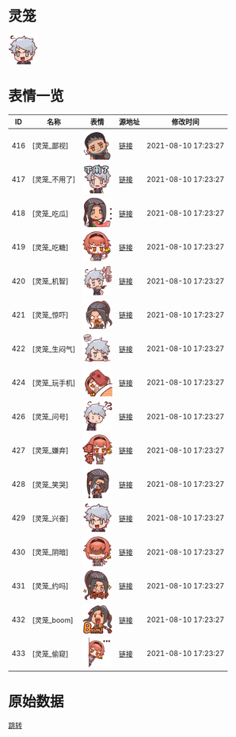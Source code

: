 # 灵笼

<img src="./cover.png" height="60" alt="cover" />

# 表情一览

|ID|名称|表情|源地址|修改时间|
|----|----|----|----|----|
|416|[灵笼_鄙视]|<img src="./pic/000416_%5B灵笼_鄙视%5D.png" height="60" alt="鄙视"/>|[链接](http://i0.hdslb.com/bfs/emote/20eda4b6b0074c6fb568e11698eb8dfc57011ac1.png)|2021-08-10 17:23:27|
|417|[灵笼_不用了]|<img src="./pic/000417_%5B灵笼_不用了%5D.png" height="60" alt="不用了"/>|[链接](http://i0.hdslb.com/bfs/emote/a7a027228e024d13f743ee42d9be107d53464134.png)|2021-08-10 17:23:27|
|418|[灵笼_吃瓜]|<img src="./pic/000418_%5B灵笼_吃瓜%5D.png" height="60" alt="吃瓜"/>|[链接](http://i0.hdslb.com/bfs/emote/2e0cab7ca9bedcb00830b483725fcc9c314faaf8.png)|2021-08-10 17:23:27|
|419|[灵笼_吃糖]|<img src="./pic/000419_%5B灵笼_吃糖%5D.png" height="60" alt="吃糖"/>|[链接](http://i0.hdslb.com/bfs/emote/c65e3e8dd67a7a7ce438649d5d1544e4eba0c3a6.png)|2021-08-10 17:23:27|
|420|[灵笼_机智]|<img src="./pic/000420_%5B灵笼_机智%5D.png" height="60" alt="机智"/>|[链接](http://i0.hdslb.com/bfs/emote/4e0e67f242b29c39bd9f8bbc03ab31e1ce232d37.png)|2021-08-10 17:23:27|
|421|[灵笼_惊吓]|<img src="./pic/000421_%5B灵笼_惊吓%5D.png" height="60" alt="惊吓"/>|[链接](http://i0.hdslb.com/bfs/emote/7b7fd1cdaccb0a69c2cdfe2a5fe8b97524ebf1d8.png)|2021-08-10 17:23:27|
|422|[灵笼_生闷气]|<img src="./pic/000422_%5B灵笼_生闷气%5D.png" height="60" alt="生闷气"/>|[链接](http://i0.hdslb.com/bfs/emote/9fe2340ff00fa447cac6ffd64650fc0842a2a4de.png)|2021-08-10 17:23:27|
|424|[灵笼_玩手机]|<img src="./pic/000424_%5B灵笼_玩手机%5D.png" height="60" alt="玩手机"/>|[链接](http://i0.hdslb.com/bfs/emote/c40b4dc357514724eeabbc94b26e89a9850466b6.png)|2021-08-10 17:23:27|
|426|[灵笼_问号]|<img src="./pic/000426_%5B灵笼_问号%5D.png" height="60" alt="问号"/>|[链接](http://i0.hdslb.com/bfs/emote/5b1a7af13e40057a9f48c802241e230bd0f3bcf4.png)|2021-08-10 17:23:27|
|427|[灵笼_嫌弃]|<img src="./pic/000427_%5B灵笼_嫌弃%5D.png" height="60" alt="嫌弃"/>|[链接](http://i0.hdslb.com/bfs/emote/8386721ed1e19c7b1e268a6457bbd3463ab220c0.png)|2021-08-10 17:23:27|
|428|[灵笼_笑哭]|<img src="./pic/000428_%5B灵笼_笑哭%5D.png" height="60" alt="笑哭"/>|[链接](http://i0.hdslb.com/bfs/emote/bfa87db44e8758701b7452f5b0aa2f107f69ec0f.png)|2021-08-10 17:23:27|
|429|[灵笼_兴奋]|<img src="./pic/000429_%5B灵笼_兴奋%5D.png" height="60" alt="兴奋"/>|[链接](http://i0.hdslb.com/bfs/emote/b211b575c45d1f0ebb347e06999b3dbe7c256c64.png)|2021-08-10 17:23:27|
|430|[灵笼_阴暗]|<img src="./pic/000430_%5B灵笼_阴暗%5D.png" height="60" alt="阴暗"/>|[链接](http://i0.hdslb.com/bfs/emote/92cd50cd6a4fd863751be57ef2b82e4d965955aa.png)|2021-08-10 17:23:27|
|431|[灵笼_约吗]|<img src="./pic/000431_%5B灵笼_约吗%5D.png" height="60" alt="约吗"/>|[链接](http://i0.hdslb.com/bfs/emote/275c161b17c3a4bdda2833720989a67b2e5b264d.png)|2021-08-10 17:23:27|
|432|[灵笼_boom]|<img src="./pic/000432_%5B灵笼_boom%5D.png" height="60" alt="boom"/>|[链接](http://i0.hdslb.com/bfs/emote/e27fbd34d8232f9c69b53a2b7013a3b597086444.png)|2021-08-10 17:23:27|
|433|[灵笼_偷窥]|<img src="./pic/000433_%5B灵笼_偷窥%5D.png" height="60" alt="偷窥"/>|[链接](http://i0.hdslb.com/bfs/emote/4c1f0ba96b2baa6d44f33553d0298d63ec47bfbd.png)|2021-08-10 17:23:27|

# 原始数据

[跳转](./raw.json)

